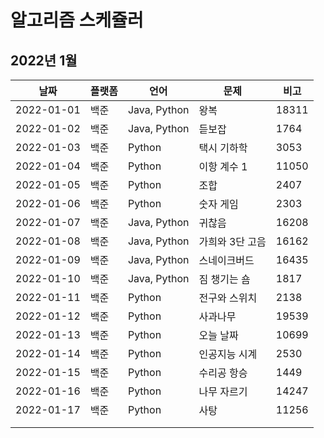 # 알고리즘 스케쥴러

## 2022년 1월

| 날짜       | 플랫폼 | 언어         | 문제            | 비고  |
| ---------- | ------ | ------------ | --------------- | ----- |
| 2022-01-01 | 백준   | Java, Python | 왕복            | 18311 |
| 2022-01-02 | 백준   | Java, Python | 듣보잡          | 1764  |
| 2022-01-03 | 백준   | Python       | 택시 기하학     | 3053  |
| 2022-01-04 | 백준   | Python       | 이항 계수 1     | 11050 |
| 2022-01-05 | 백준   | Python       | 조합            | 2407  |
| 2022-01-06 | 백준   | Python       | 숫자 게임       | 2303  |
| 2022-01-07 | 백준   | Java, Python | 귀찮음          | 16208 |
| 2022-01-08 | 백준   | Java, Python | 가희와 3단 고음 | 16162 |
| 2022-01-09 | 백준   | Java, Python | 스네이크버드    | 16435 |
| 2022-01-10 | 백준   | Java, Python | 짐 챙기는 숌    | 1817  |
| 2022-01-11 | 백준   | Python       | 전구와 스위치   | 2138  |
| 2022-01-12 | 백준   | Python       | 사과나무        | 19539 |
| 2022-01-13 | 백준   | Python       | 오늘 날짜       | 10699 |
| 2022-01-14 | 백준   | Python       | 인공지능 시계   | 2530  |
| 2022-01-15 | 백준   | Python       | 수리공 항승     | 1449  |
| 2022-01-16 | 백준   | Python       | 나무 자르기     | 14247 |
| 2022-01-17 | 백준   | Python       | 사탕            | 11256 |
|            |        |              |                 |       |
|            |        |              |                 |       |

